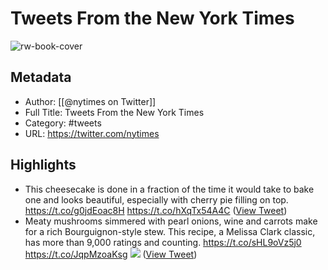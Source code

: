 # Tweets From the New York Times

![rw-book-cover](https://pbs.twimg.com/profile_images/1098244578472280064/gjkVMelR.png)

## Metadata
- Author: [[@nytimes on Twitter]]
- Full Title: Tweets From the New York Times
- Category: #tweets
- URL: https://twitter.com/nytimes

## Highlights
- This cheesecake is done in a fraction of the time it would take to bake one and looks beautiful, especially with cherry pie filling on top. https://t.co/g0jdEoac8H https://t.co/hXqTx54A4C ([View Tweet](https://twitter.com/nytimes/status/1571091626919096321))
- Meaty mushrooms simmered with pearl onions, wine and carrots make for a rich Bourguignon-style stew. This recipe, a Melissa Clark classic, has more than 9,000 ratings and counting. https://t.co/sHL9oVz5j0 https://t.co/JqpMzoaKsg
  ![](https://pbs.twimg.com/media/FhEwrXtWIAEzTTR.jpg) ([View Tweet](https://twitter.com/nytimes/status/1590105669016948738))
